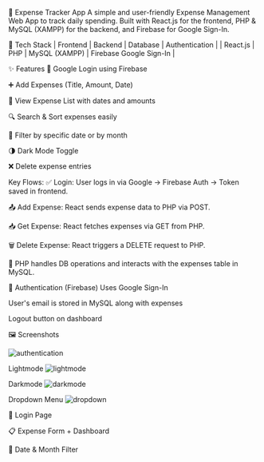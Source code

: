 💸 Expense Tracker App
A simple and user-friendly Expense Management Web App to track daily spending. Built with React.js for the frontend, PHP & MySQL (XAMPP) for the backend, and Firebase for Google Sign-In.

🚀 Tech Stack
| Frontend | Backend | Database      | Authentication          |
| React.js | PHP     | MySQL (XAMPP) | Firebase Google Sign-In |

✨ Features
🔐 Google Login using Firebase

➕ Add Expenses (Title, Amount, Date)

🧾 View Expense List with dates and amounts

🔍 Search & Sort expenses easily

📅 Filter by specific date or by month

🌗 Dark Mode Toggle

❌ Delete expense entries


Key Flows:
✅ Login: User logs in via Google → Firebase Auth → Token saved in frontend.

📤 Add Expense: React sends expense data to PHP via POST.

📥 Get Expense: React fetches expenses via GET from PHP.

🗑️ Delete Expense: React triggers a DELETE request to PHP.

💾 PHP handles DB operations and interacts with the expenses table in MySQL.

🔐 Authentication (Firebase)
Uses Google Sign-In

User's email is stored in MySQL along with expenses

Logout button on dashboard


🖼️ Screenshots

![authentication](https://github.com/user-attachments/assets/0b8cbdcd-2d4e-406d-9684-821ca5eb3e9b)

Lightmode
![lightmode](https://github.com/user-attachments/assets/84fd5373-27a2-4c20-943e-1433014087d0)

Darkmode
![darkmode](https://github.com/user-attachments/assets/c1a7b8ef-8b4d-49fc-b0a3-39616e6afe83)

Dropdown Menu
![dropdown](https://github.com/user-attachments/assets/9d3fa549-fdff-4fb2-b2eb-65ff7bfabb93)

🔐 Login Page

📋 Expense Form + Dashboard

📆 Date & Month Filter
